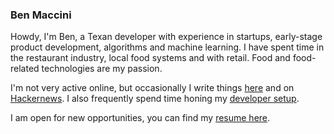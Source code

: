 ### Ben Maccini

Howdy, I'm Ben, a Texan developer with experience in startups, early-stage product development, algorithms
and machine learning. I have spent time in the restaurant industry, local food systems and with retail.
Food and food-related technologies are my passion.

I'm not very active online, but occasionally I write things [here](blog/) and on [Hackernews](https://news.ycombinator.com/threads?id=benjaminmaccini). I also frequently spend time honing my [developer setup](SETUP.md).

I am open for new opportunities, you can find my [resume here](resume.pdf).
